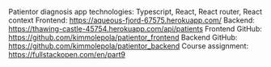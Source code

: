 Patientor diagnosis app
technologies: Typescript, React, React router, React context
Frontend: https://aqueous-fjord-67575.herokuapp.com/
Backend:  https://thawing-castle-45754.herokuapp.com/api/patients
Frontend GitHub: https://github.com/kimmolepola/patientor_frontend
Backend GitHub: https://github.com/kimmolepola/patientor_backend
Course assignment: https://fullstackopen.com/en/part9